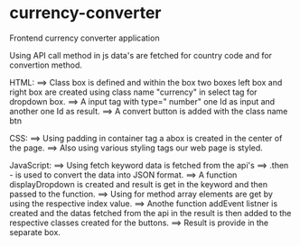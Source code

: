 # currency-converter


Frontend currency converter application

Using API call method in js data's are fetched for country code and for convertion method.

HTML:
  ==> Class box is defined and within the box two boxes left box and right box are created using class name "currency" in select tag for dropdown box.
  ==> A input tag with type=" number" one Id as input and another one Id as result.
  ==> A convert button is added with the class name btn 

CSS:
  ==> Using padding  in  container tag a abox is created in the center of the page.
  ==> Also using various styling tags our web page is styled.

JavaScript:
  ==> Using fetch keyword data is fetched from the api's
  ==> .then - is used to convert the data into JSON format.
  ==> A function displayDropdown is created and result is get in the keyword and then passed to the function.
  ==> Using for method array elements are get by using the respective index value.
  ==> Anothe function addEvent listner is created and the datas fetched from the api in the result is then added to the respective classes created for the buttons.
  ==> Result is provide in the separate box.
